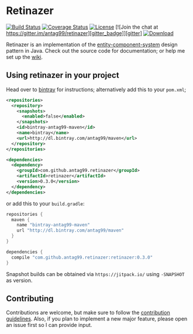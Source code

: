 # Retinazer
[![Build Status][build_badge]][build]
[![Coverage Status][coverage_badge]][coverage]
[![License][license_badge]][license]
[![Join the chat at https://gitter.im/antag99/retinazer][gitter_badge]][gitter]
[![Download][bintray_badge]][bintray]

Retinazer is an implementation of the [entity-component-system][ecs] design
pattern in Java. Check out the source code for documentation; or help me set up
the [wiki](https://github.com/antag99/retinazer/wiki).

## Using retinazer in your project
Head over to [bintray](https://bintray.com/antag99/maven/retinazer/view)
for instructions; alternatively add this to your `pom.xml`;
```xml
<repositories>
  <repository>
    <snapshots>
      <enabled>false</enabled>
    </snapshots>
    <id>bintray-antag99-maven</id>
    <name>bintray</name>
    <url>http://dl.bintray.com/antag99/maven</url>
  </repository>
</repositories>

<dependencies>
  <dependency>
    <groupId>com.github.antag99.retinazer</groupId>
    <artifactId>retinazer</artifactId>
    <version>0.3.0</version>
  </dependency>
</dependencies>
```
or add this to your `build.gradle`:
```groovy
repositories {
  maven {
    name "bintray-antag99-maven"
    url "http://dl.bintray.com/antag99/maven"
  }
}

dependencies {
  compile "com.github.antag99.retinazer:retinazer:0.3.0"
}
```
Snapshot builds can be obtained via `https://jitpack.io/` using `-SNAPSHOT` as
version.

## Contributing
Contributions are welcome, but make sure to follow the [contribution guidelines](CONTRIBUTING.md).
Also, if you plan to implement a new major feature, please open an issue first
so I can provide input.

[build]: https://travis-ci.org/antag99/retinazer
[build_badge]: https://travis-ci.org/antag99/retinazer.svg?branch=master
[coverage]: https://coveralls.io/github/antag99/retinazer?branch=master
[coverage_badge]: https://coveralls.io/repos/antag99/retinazer/badge.svg?branch=master&service=github
[license]: http://choosealicense.com/licenses/mit/
[license_badge]: https://img.shields.io/badge/license-MIT-blue.svg
[gitter]: https://gitter.im/antag99/retinazer
[gitter_badge]: https://img.shields.io/badge/GITTER-JOIN_CHAT_%E2%86%92-1dce73.svg
[bintray]: https://bintray.com/antag99/maven/retinazer/_latestVersion
[bintray_badge]: https://api.bintray.com/packages/antag99/maven/retinazer/images/download.svg
[ecs]: https://en.wikipedia.org/wiki/Entity_component_system
